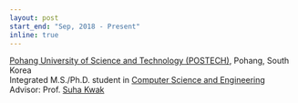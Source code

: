 ```yaml
---
layout: post
start_end: "Sep, 2018 - Present"
inline: true
---
```


[Pohang University of Science and Technology (POSTECH)](https://postech.ac.kr/eng/), Pohang, South Korea \
Integrated M.S./Ph.D. student in [Computer Science and Engineering](https://cse.postech.ac.kr/)  \
Advisor: Prof. [Suha Kwak](https://suhakwak.github.io/)